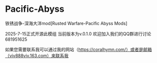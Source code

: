 # Pacific-Abyss
铁锈战争-深海大洋mod[Rusted Warfare-Pacific Abyss Mods]

2025-7-15正式开源此模组
当前版本为v.0.1.0
欢迎加入我们的QQ群进行讨论
681951625

如果您需要联系我可以通过我的网站（https://coralhymn.com/）或者是邮箱（viv888viv.163.com）来联系我
